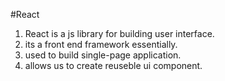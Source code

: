 #React
1. React is a js library for building user interface.
2. its a front end framework essentially.
3. used to build single-page application.
4. allows us to create reuseble ui component.
   
